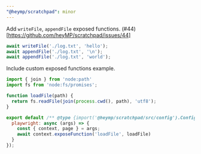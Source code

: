 ```yaml
---
"@heymp/scratchpad": minor
---
```


Add `writeFile`, `appendFile` exposed functions. (#44)[https://github.com/heyMP/scratchpad/issues/44]

```.js
await writeFile('./log.txt', 'hello');
await appendFile('./log.txt', '\n');
await appendFile('./log.txt', 'world');
```

Include custom exposed functions example.

```.js
import { join } from 'node:path'
import fs from 'node:fs/promises';

function loadFile(path) {
  return fs.readFile(join(process.cwd(), path), 'utf8');
}

export default /** @type {import('@heymp/scratchpad/src/config').Config} */ ({
  playwright: async (args) => {
    const { context, page } = args;
    await context.exposeFunction('loadFile', loadFile)
  }
});
```
